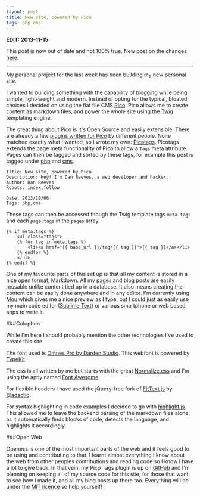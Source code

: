 ```yaml
---
layout: post
title: New site, powered by Pico
tags: php cms
---
```


**EDIT: 2013-11-15**

This post is now out of date and not 100% true. New post on the changes [here](/posts/switch-to-github-pages/).

___

My personal project for the last week has been building my new personal site.

I wanted to building something with the capability of blogging while being simple, light-weight and modern. Instead of opting for the typical, bloated, choices I decided on using the flat file CMS [Pico](http://pico.dev7studios.com/). Pico allows me to create content as markdown files, and power the whole site using the [Twig](http://twig.sensiolabs.org/) templating engine.

The great thing about Pico is it's Open Source and easily extensible. There are already a few [plugins written for Pico](http://pico.dev7studios.com/plugins.html) by different people. None matched exactly what I wanted, so I wrote my own: [Picotags](https://github.com/HeyDanReeves/picotags). Picotags extends the page meta functionality of Pico to allow a `Tags` meta attribute. Pages can then be tagged and sorted by these tags, for example this post is tagged under [php](/tag/php) and [cms](/tag/cms).

	Title: New site, powered by Pico
	Description: Hey! I'm Dan Reeves, a web developer and hacker.
	Author: Dan Reeves
	Robots: index,follow

	Date: 2013/10/06
	Tags: php,cms

These tags can then be accessed though the Twig template tags `meta.tags` and each `page.tags` in the `pages` array.

	{% if meta.tags %}
		<ul class="tags">
		{% for tag in meta.tags %}
			<li><a href="{{ base_url }}/tag/{{ tag }}">{{ tag }}</a></li>
		{% endfor %}
		</ul>
	{% endif %}

One of my favourite parts of this set up is that all my content is stored in a nice open format, Markdown. All my pages and blog posts are easily reusable unlike content tied up in a database. It also means creating the content can be easily done anywhere and in any editor. I'm currently using [Mou](http://mouapp.com/) which gives me a nice preview as I type, but I could just as easily use my main code editor ([Sublime Text](http://www.sublimetext.com/)) or various smartphone or web based apps to write it.

###Colophon

While I'm here I should probably mention the other technologies I've used to create this site.

The font used is [Omnes Pro by Darden Studio](http://www.dardenstudio.com/typefaces/omnes_pro). This webfont is powered by [TypeKit](https://typekit.com/).

The css is all written by me but starts with the great [Normalize.css](http://necolas.github.io/normalize.css/) and I'm using the aptly named [Font Awesome](http://fortawesome.github.io/Font-Awesome/).

For flexible headers I have used the jQuery-free fork of [FitText.js](https://github.com/adactio/FitText.js) by [@adactio](https://twitter.com/adactio).

For syntax highlighting in code examples I decided to go with [highlight.js](http://softwaremaniacs.org/soft/highlight/en/). This allowed me to leave the backend parsing of the markdown files alone, as it automatically finds blocks of code, detects the language, and highlights it accordingly.

###Open Web

Openess is one of the most important parts of the web and it feels good to be using and contributing to that. I learnt almost everything I know about the web from other peoples contributions and reading code so I know I have a lot to give back. In that vein, my Pico Tags plugin is up on [GitHub](https://github.com/HeyDanReeves) and I'm planning on keeping all of my source code for this site, for those that want to see how I made it, and all my blog posts up there too. Everything will be under the [MIT licence](http://danreeves.mit-license.org/) so help yourself!
